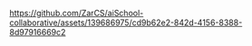

https://github.com/ZarCS/aiSchool-collaborative/assets/139686975/cd9b62e2-842d-4156-8388-8d97916669c2

